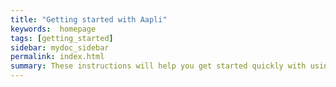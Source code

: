 ```yaml
---
title: "Getting started with Aapli"
keywords:  homepage
tags: [getting_started]
sidebar: mydoc_sidebar
permalink: index.html
summary: These instructions will help you get started quickly with using the low code platform to build applications.
---
```


